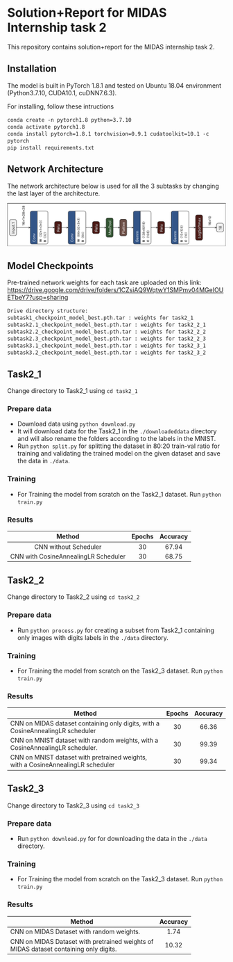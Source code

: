 # Solution+Report for **MIDAS Internship task 2**
This repository contains solution+report for the MIDAS internship task 2.

## Installation
The model is built in PyTorch 1.8.1 and tested on Ubuntu 18.04 environment (Python3.7.10, CUDA10.1, cuDNN7.6.3).

For installing, follow these intructions
```
conda create -n pytorch1.8 python=3.7.10
conda activate pytorch1.8
conda install pytorch=1.8.1 torchvision=0.9.1 cudatoolkit=10.1 -c pytorch
pip install requirements.txt
```
## Network Architecture
The network architecture below is used for all the 3 subtasks by changing the last layer of the architecture.

<img src="https://github.com/animesh-007/midas_internship_task2/blob/master/images/architecture.png">

## Model Checkpoints

Pre-trained network weights for each task are uploaded on this link: https://drive.google.com/drive/folders/1CZsiAQ9WqtwY1SMPmv04MGeIOUETbeY7?usp=sharing <br>
```
Drive directory structure:
subtask1_checkpoint_model_best.pth.tar : weights for task2_1 
subtask2.1_checkpoint_model_best.pth.tar : weights for task2_2_1 
subtask2.2_checkpoint_model_best.pth.tar : weights for task2_2_2 
subtask2.3_checkpoint_model_best.pth.tar : weights for task2_2_3 
subtask3.1_checkpoint_model_best.pth.tar : weights for task2_3_1 
subtask3.2_checkpoint_model_best.pth.tar : weights for task2_3_2 
```

## Task2_1
Change directory to Task2_1 using `cd task2_1`
### Prepare data
- Download data using `python download.py`
- It will download data for the Task2_1 in the `./downloadeddata` directory and will also rename the folders according to the labels in the MNIST.
- Run `python split.py` for splitting the dataset in 80:20 train-val ratio for training and validating the trained model on the given dataset and save the data in `./data`.

### Training
- For Training the model from scratch on the Task2_1 dataset. Run `python train.py`

### Results
|                Method                	| Epochs  | Accuracy 	|
|:------------------------------------:	|:------: |:--------:	|
| CNN without Scheduler                	|   30  	|  67.94  	|
| CNN with CosineAnnealingLR Scheduler 	|   30  	|  68.75  	|

## Task2_2
Change directory to Task2_2 using `cd task2_2`

### Prepare data
- Run `python process.py` for creating a subset from Task2_1 containing only images with digits labels in the `./data` directory.

### Training
- For Training the model from scratch on the Task2_3 dataset. Run `python train.py`

### Results
|                                      Method                                      	| Epochs| Accuracy 	|
|--------------------------------------------------------------------------------	|:------: |:--------:	|
| CNN on MIDAS dataset containing only digits, with a CosineAnnealingLR scheduler	|   30  	|   66.36  	|
| CNN on MNIST dataset with random weights, with a CosineAnnealingLR scheduler.	 	|   30  	|   99.39  	|
| CNN on MNIST dataset with pretrained weights, with a CosineAnnealingLR scheduler|   30  	|   99.34 	|

## Task2_3
Change directory to Task2_3 using `cd task2_3`

### Prepare data
- Run `python download.py` for for downloading the data in the `./data` directory.

### Training
- For Training the model from scratch on the Task2_3 dataset. Run `python train.py`


### Results
| Method                                                                                	| Accuracy 	|
|---------------------------------------------------------------------------------------	|:--------:	|
| CNN on MIDAS Dataset with random weights.                                             	|    1.74      	|
| CNN on MIDAS Dataset with pretrained weights of<br> MIDAS dataset containing only digits. 	|       10.32   	|

